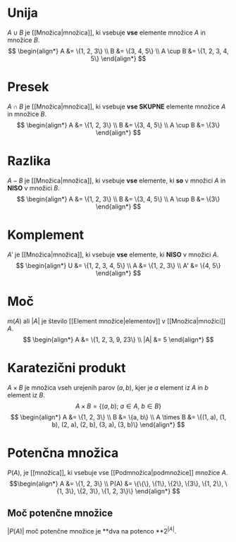 # Unija
$A \cup B$ je [[Množica|množica]], ki vsebuje **vse** elemente množice $A$ in množice $B$.
$$
\begin{align*}
A &= \{1, 2, 3\} \\
B &= \{3, 4, 5\} \\
A \cup B &= \{1, 2, 3, 4, 5\}
\end{align*}
$$
# Presek
$A \cap B$ je [[Množica|množica]], ki vsebuje **vse SKUPNE** elemente množice $A$ in množice $B$.
$$
\begin{align*}
A &= \{1, 2, 3\} \\
B &= \{3, 4, 5\} \\
A \cup B &= \{3\}
\end{align*}
$$
# Razlika
$A - B$ je [[Množica|množica]], ki vsebuje **vse** elemente, ki **so** v množici $A$ in **NISO** v množici $B$.
$$
\begin{align*}
A &= \{1, 2, 3\} \\
B &= \{3, 4, 5\} \\
A \cup B &= \{3\}
\end{align*}
$$
# Komplement
$A'$ je [[Množica|množica]], ki vsebuje **vse** elemente, ki **NISO** v množici $A$.
$$
\begin{align*}
U &= \{1, 2, 3, 4, 5\} \\
A &= \{1, 2, 3\} \\
A' &= \{4, 5\}
\end{align*}
$$
# Moč
$m(A)$ ali $|A|$ je število [[Element množice|elementov]] v [[Množica|množici]] $A$.
$$
\begin{align*}
A &= \{1, 2, 3, 9, 23\} \\
|A| &= 5
\end{align*}
$$
# Karatezični produkt
$A \times B$ je množica vseh urejenih parov $(a, b)$, kjer je $a$ element iz $A$ in $b$ element iz $B$.
$$
A \times B = \{(a, b);\ a \in A,\ b \in B\}
$$
$$
\begin{align*}
A &= \{1, 2, 3\} \\
B &= \{a, b\} \\
A \times B &= \{(1, a), (1, b), (2, a), (2, b), (3, a), (3, b)\}
\end{align*}
$$
# Potenčna množica
$P(A)$, je [[množica]], ki vsebuje vse [[Podmnožica|podmnožice]] množice $A$.
$$\begin{align*}
A &= \{1, 2, 3\} \\
P(A) &= \{\{\}, \{1\}, \{2\}, \{3\}, \{1, 2\}, \{1, 3\}, \{2, 3\}, \{1, 2, 3\}\}
\end{align*}
$$
## Moč potenčne množice
$|P(A)|$ moč potenčne množice je **dva na potenco **$2^{|A|}$.


